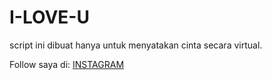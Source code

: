 # I-LOVE-U
script ini dibuat hanya untuk menyatakan cinta secara virtual.

Follow saya di:
<a href="https://www.instagram.com/denigentarcandana.id">INSTAGRAM</a> 
